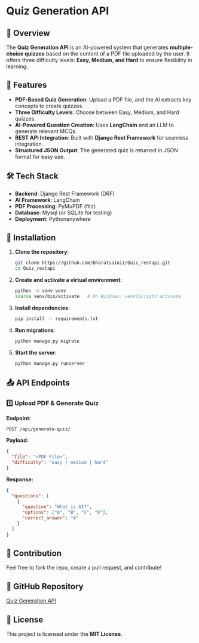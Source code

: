 # Quiz Generation API

## 📌 Overview
The **Quiz Generation API** is an AI-powered system that generates **multiple-choice quizzes** based on the content of a PDF file uploaded by the user. It offers three difficulty levels: **Easy, Medium, and Hard** to ensure flexibility in learning.

## 🚀 Features
- **PDF-Based Quiz Generation**: Upload a PDF file, and the AI extracts key concepts to create quizzes.
- **Three Difficulty Levels**: Choose between Easy, Medium, and Hard quizzes.
- **AI-Powered Question Creation**: Uses **LangChain** and an LLM to generate relevant MCQs.
- **REST API Integration**: Built with **Django Rest Framework** for seamless integration.
- **Structured JSON Output**: The generated quiz is returned in JSON format for easy use.

## 🛠 Tech Stack
- **Backend**: Django Rest Framework (DRF)
- **AI Framework**: LangChain
- **PDF Processing**: PyMuPDF (fitz)
- **Database**: Mysql (or SQLite for testing)
- **Deployment**: Pythonanywhere

## 🔧 Installation
1. **Clone the repository**:
   ```bash
   git clone https://github.com/bharatsaini1/Quiz_restapi.git
   cd Quiz_restapi
   ```

2. **Create and activate a virtual environment**:
   ```bash
   python -m venv venv
   source venv/bin/activate   # On Windows: venv\Scripts\activate
   ```

3. **Install dependencies**:
   ```bash
   pip install -r requirements.txt
   ```

4. **Run migrations**:
   ```bash
   python manage.py migrate
   ```

5. **Start the server**:
   ```bash
   python manage.py runserver
   ```

## 📤 API Endpoints
### 1️⃣ Upload PDF & Generate Quiz
**Endpoint:**
```
POST /api/generate-quiz/
```
**Payload:**
```json
{
  "file": "<PDF File>",
  "difficulty": "easy | medium | hard"
}
```
**Response:**
```json
{
  "questions": [
    {
      "question": "What is AI?",
      "options": ["A", "B", "C", "D"],
      "correct_answer": "A"
    }
  ]
}
```

## 📌 Contribution
Feel free to fork the repo, create a pull request, and contribute!

## 🔗 GitHub Repository
[Quiz Generation API](https://github.com/bharatsaini1/Quiz_restapi)

## 📝 License
This project is licensed under the **MIT License**.

